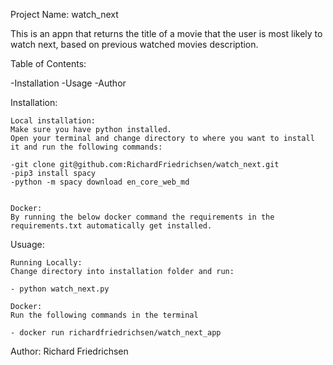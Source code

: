 Project Name: watch_next

This is an appn that returns the title of a movie that the user is most likely to watch next, based on previous watched movies description.

Table of Contents:

-Installation
-Usage
-Author


Installation:
    
    Local installation:
    Make sure you have python installed.
    Open your terminal and change directory to where you want to install it and run the following commands:

    -git clone git@github.com:RichardFriedrichsen/watch_next.git
    -pip3 install spacy
    -python -m spacy download en_core_web_md


    Docker:
    By running the below docker command the requirements in the requirements.txt automatically get installed.

Usuage:

    Running Locally:
    Change directory into installation folder and run:

    - python watch_next.py 
    
    Docker:
    Run the following commands in the terminal

    - docker run richardfriedrichsen/watch_next_app

Author:
Richard Friedrichsen
    